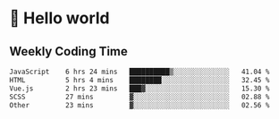 # 🍻 Hello world

## Weekly Coding Time
<!--START_SECTION:waka-->

```txt
JavaScript    6 hrs 24 mins   ██████████▒░░░░░░░░░░░░░░   41.04 %
HTML          5 hrs 4 mins    ████████░░░░░░░░░░░░░░░░░   32.45 %
Vue.js        2 hrs 23 mins   ███▓░░░░░░░░░░░░░░░░░░░░░   15.30 %
SCSS          27 mins         ▓░░░░░░░░░░░░░░░░░░░░░░░░   02.88 %
Other         23 mins         ▓░░░░░░░░░░░░░░░░░░░░░░░░   02.56 %
```

<!--END_SECTION:waka-->
